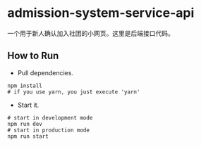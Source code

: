 # admission-system-service-api

一个用于新人确认加入社团的小网页。这里是后端接口代码。

## How to Run

- Pull dependencies.

```shell
npm install
# if you use yarn, you just execute 'yarn'
```

- Start it.

```shell
# start in development mode
npm run dev
# start in production mode
npm run start
```
